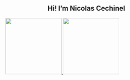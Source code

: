   
<h2 align=center>Hi! I’m Nicolas Cechinel </h2>
  
<div>
  <a href="https://github.com/nicolascechinel">
  <img height="175em" src="https://github-readme-stats.vercel.app/api?username=nicolascechinel&show_icons=true&theme=tokyonight&include_all_commits=true&count_private=true&role=aquelegustavo,nicolascechinel,nicolascechinel"/>
  <img height="175em" src="https://github-readme-stats-one-bice.vercel.app/api/top-langs/?username=nicolascechinel&langs_count=5&layout=compact&role=aquelegustavo,nicolascechinel,nicolascechinel"/>
</div>

